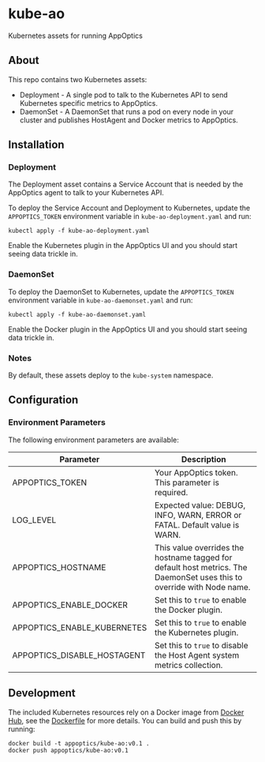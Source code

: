 # kube-ao

Kubernetes assets for running AppOptics

## About

This repo contains two Kubernetes assets:
- Deployment - A single pod to talk to the Kubernetes API to send Kubernetes specific metrics to AppOptics.
- DaemonSet - A DaemonSet that runs a pod on every node in your cluster and publishes HostAgent and Docker metrics to AppOptics.

## Installation

### Deployment

The Deployment asset contains a Service Account that is needed by the AppOptics agent to talk to your Kubernetes API.

To deploy the Service Account and Deployment to Kubernetes, update the `APPOPTICS_TOKEN` environment variable in `kube-ao-deployment.yaml` and run:
```
kubectl apply -f kube-ao-deployment.yaml
```

Enable the Kubernetes plugin in the AppOptics UI and you should start seeing data trickle in.

### DaemonSet

To deploy the DaemonSet to Kubernetes, update the `APPOPTICS_TOKEN` environment variable in `kube-ao-daemonset.yaml` and run:
```
kubectl apply -f kube-ao-daemonset.yaml
```

Enable the Docker plugin in the AppOptics UI and you should start seeing data trickle in.

### Notes

By default, these assets deploy to the `kube-system` namespace.

## Configuration

### Environment Parameters

The following environment parameters are available:

 Parameter                   | Description
-----------------------------|---------------------
 APPOPTICS_TOKEN             | Your AppOptics token. This parameter is required.
 LOG_LEVEL                   | Expected value: DEBUG, INFO, WARN, ERROR or FATAL. Default value is WARN.
 APPOPTICS_HOSTNAME          | This value overrides the hostname tagged for default host metrics. The DaemonSet uses this to override with Node name.
 APPOPTICS_ENABLE_DOCKER     | Set this to `true` to enable the Docker plugin.
 APPOPTICS_ENABLE_KUBERNETES | Set this to `true` to enable the Kubernetes plugin.
 APPOPTICS_DISABLE_HOSTAGENT | Set this to `true` to disable the Host Agent system metrics collection.

## Development

The included Kubernetes resources rely on a Docker image from [Docker Hub](https://hub.docker.com/r/appoptics/kube-ao), see the [Dockerfile](Dockerfile) for more details. You can build and push this by running:
```
docker build -t appoptics/kube-ao:v0.1 .
docker push appoptics/kube-ao:v0.1
```
